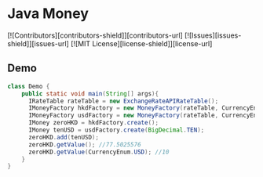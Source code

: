 # Java Money
[![Contributors][contributors-shield]][contributors-url]
[![Issues][issues-shield]][issues-url]
[![MIT License][license-shield]][license-url]

## Demo
```java
class Demo {
    public static void main(String[] args){
      IRateTable rateTable = new ExchangeRateAPIRateTable();
      IMoneyFactory hkdFactory = new MoneyFactory(rateTable, CurrencyEnum.HKD);
      IMoneyFactory usdFactory = new MoneyFactory(rateTable, CurrencyEnum.USD);
      IMoney zeroHKD = hkdFactory.create();
      IMoney tenUSD = usdFactory.create(BigDecimal.TEN);
      zeroHKD.add(tenUSD);
      zeroHKD.getValue(); //77.5025576
      zeroHKD.getValue(CurrencyEnum.USD); //10
    }
}
```